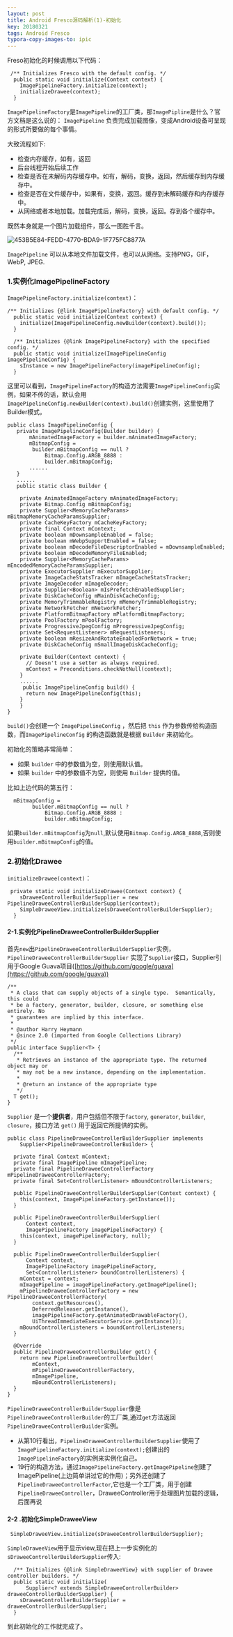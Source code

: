 ```yaml
---
layout: post
title: Android Fresco源码解析(1)-初始化
key: 20180321
tags: Android Fresco
typora-copy-images-to: ipic
---
```


Freso初始化的时候调用以下代码：

```
 /** Initializes Fresco with the default config. */
  public static void initialize(Context context) {
    ImagePipelineFactory.initialize(context);
    initializeDrawee(context);
  }
```

<!--more-->

`ImagePipelineFactory`是`ImagePipeline`的工厂类，那`ImagePipline`是什么？官方文档是这么说的：
`ImagePipeline` 负责完成加载图像，变成Android设备可呈现的形式所要做的每个事情。

大致流程如下:

- 检查内存缓存，如有，返回
- 后台线程开始后续工作
- 检查是否在未解码内存缓存中。如有，解码，变换，返回，然后缓存到内存缓存中。
- 检查是否在文件缓存中，如果有，变换，返回。缓存到未解码缓存和内存缓存中。
- 从网络或者本地加载。加载完成后，解码，变换，返回。存到各个缓存中。

既然本身就是一个图片加载组件，那么一图胜千言。

![453B5E84-FEDD-4770-BDA9-1F775FC8877A](http://oon96myva.bkt.clouddn.com/md/6yguy.png)

`ImagePipeline` 可以从本地文件加载文件，也可以从网络。支持PNG，GIF，WebP, JPEG.

### 1.实例化ImagePipelineFactory

`ImagePipelineFactory.initialize(context)`：

```
/** Initializes {@link ImagePipelineFactory} with default config. */
  public static void initialize(Context context) {
    initialize(ImagePipelineConfig.newBuilder(context).build());
  }

  /** Initializes {@link ImagePipelineFactory} with the specified config. */
  public static void initialize(ImagePipelineConfig imagePipelineConfig) {
    sInstance = new ImagePipelineFactory(imagePipelineConfig);
  }
```

这里可以看到，`ImagePipelineFactory`的构造方法需要`ImagePipelineConfig`实例，如果不传的话，默认会用`ImagePipelineConfig.newBuilder(context).build()`创建实例，这里使用了Builder模式。

```
public class ImagePipelineConfig {
   private ImagePipelineConfig(Builder builder) {
       mAnimatedImageFactory = builder.mAnimatedImageFactory;
       mBitmapConfig =
        builder.mBitmapConfig == null ?
            Bitmap.Config.ARGB_8888 :
            builder.mBitmapConfig;
       ......
   }
   ......
   public static class Builder {

    private AnimatedImageFactory mAnimatedImageFactory;
    private Bitmap.Config mBitmapConfig;
    private Supplier<MemoryCacheParams> mBitmapMemoryCacheParamsSupplier;
    private CacheKeyFactory mCacheKeyFactory;
    private final Context mContext;
    private boolean mDownsampleEnabled = false;
    private boolean mWebpSupportEnabled = false;
    private boolean mDecodeFileDescriptorEnabled = mDownsampleEnabled;
    private boolean mDecodeMemoryFileEnabled;
    private Supplier<MemoryCacheParams> mEncodedMemoryCacheParamsSupplier;
    private ExecutorSupplier mExecutorSupplier;
    private ImageCacheStatsTracker mImageCacheStatsTracker;
    private ImageDecoder mImageDecoder;
    private Supplier<Boolean> mIsPrefetchEnabledSupplier;
    private DiskCacheConfig mMainDiskCacheConfig;
    private MemoryTrimmableRegistry mMemoryTrimmableRegistry;
    private NetworkFetcher mNetworkFetcher;
    private PlatformBitmapFactory mPlatformBitmapFactory;
    private PoolFactory mPoolFactory;
    private ProgressiveJpegConfig mProgressiveJpegConfig;
    private Set<RequestListener> mRequestListeners;
    private boolean mResizeAndRotateEnabledForNetwork = true;
    private DiskCacheConfig mSmallImageDiskCacheConfig;

    private Builder(Context context) {
      // Doesn't use a setter as always required.
      mContext = Preconditions.checkNotNull(context);
    }
    ......
     public ImagePipelineConfig build() {
      return new ImagePipelineConfig(this);
    }
    }
}
```

`build()`会创建一个 `ImagePipelineConfig` ，然后把 `this` 作为参数传给构造函数，而`ImagePipelineConfig` 的构造函数就是根据 `Builder` 来初始化。

初始化的策略非常简单：

- 如果 `builder` 中的参数值为空，则使用默认值。
- 如果 `builder` 中的参数值不为空，则使用 `Builder` 提供的值。

比如上边代码的第五行：

```
  mBitmapConfig =
        builder.mBitmapConfig == null ?
            Bitmap.Config.ARGB_8888 :
            builder.mBitmapConfig;
```

如果`builder.mBitmapConfig`为`null`,默认使用`Bitmap.Config.ARGB_8888`,否则使用`builder.mBitmapConfig`的值。

### 2.初始化Drawee

`initializeDrawee(context)`：

```
 private static void initializeDrawee(Context context) {
    sDraweeControllerBuilderSupplier = new PipelineDraweeControllerBuilderSupplier(context);
    SimpleDraweeView.initialize(sDraweeControllerBuilderSupplier);
  }
```

#### 2-1.实例化PipelineDraweeControllerBuilderSupplier

首先`new`出`PipelineDraweeControllerBuilderSupplier`实例，`PipelineDraweeControllerBuilderSupplier` 实现了`Supplier`接口，Supplier引用于Google Guava项目([https://github.com/google/guava](https://github.com/google/guava))

```
/**
 * A class that can supply objects of a single type.  Semantically, this could
 * be a factory, generator, builder, closure, or something else entirely. No
 * guarantees are implied by this interface.
 *
 * @author Harry Heymann
 * @since 2.0 (imported from Google Collections Library)
 */
public interface Supplier<T> {
  /**
   * Retrieves an instance of the appropriate type. The returned object may or
   * may not be a new instance, depending on the implementation.
   *
   * @return an instance of the appropriate type
   */
  T get();
}
```

`Supplier` 是一个**提供者**，用户包括但不限于`factory`, `generator`, `builder`, `closure`，接口方法 `get()` 用于返回它所提供的实例。

```
public class PipelineDraweeControllerBuilderSupplier implements
    Supplier<PipelineDraweeControllerBuilder> {

  private final Context mContext;
  private final ImagePipeline mImagePipeline;
  private final PipelineDraweeControllerFactory mPipelineDraweeControllerFactory;
  private final Set<ControllerListener> mBoundControllerListeners;

  public PipelineDraweeControllerBuilderSupplier(Context context) {
    this(context, ImagePipelineFactory.getInstance());
  }

  public PipelineDraweeControllerBuilderSupplier(
      Context context,
      ImagePipelineFactory imagePipelineFactory) {
    this(context, imagePipelineFactory, null);
  }

  public PipelineDraweeControllerBuilderSupplier(
      Context context,
      ImagePipelineFactory imagePipelineFactory,
      Set<ControllerListener> boundControllerListeners) {
    mContext = context;
    mImagePipeline = imagePipelineFactory.getImagePipeline();
    mPipelineDraweeControllerFactory = new PipelineDraweeControllerFactory(
        context.getResources(),
        DeferredReleaser.getInstance(),
        imagePipelineFactory.getAnimatedDrawableFactory(),
        UiThreadImmediateExecutorService.getInstance());
    mBoundControllerListeners = boundControllerListeners;
  }

  @Override
  public PipelineDraweeControllerBuilder get() {
    return new PipelineDraweeControllerBuilder(
        mContext,
        mPipelineDraweeControllerFactory,
        mImagePipeline,
        mBoundControllerListeners);
  }
}

```

`PipelineDraweeControllerBuilderSupplier`像是`PipelineDraweeControllerBuilder`的工厂类,通过`get`方法返回`PipelineDraweeControllerBuilder`实例。

- 从第10行看出，`PipelineDraweeControllerBuilderSupplier`使用了`ImagePipelineFactory.initialize(context);`创建出的`ImagePipelineFactory`的实例来实例化自己。
- 19行的构造方法，通过`ImagePipelineFactory.getImagePipeline`创建了ImagePipeline(上边简单讲过它的作用)；另外还创建了`PipelineDraweeControllerFactor`,它也是一个工厂类，用于创建`PipelineDraweeController`，DraweeController用于处理图片加载的逻辑，后面再说

#### 2-2 .初始化SimpleDraweeView

```
 SimpleDraweeView.initialize(sDraweeControllerBuilderSupplier);
```

`SimpleDraweeView`用于显示view,现在把上一步实例化的`sDraweeControllerBuilderSupplier`传入:

```
  /** Initializes {@link SimpleDraweeView} with supplier of Drawee controller builders. */
  public static void initialize(
      Supplier<? extends SimpleDraweeControllerBuilder> draweeControllerBuilderSupplier) {
    sDraweeControllerBuilderSupplier = draweeControllerBuilderSupplier;
  }
```

到此初始化的工作就完成了。
